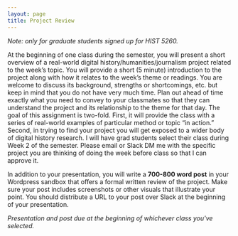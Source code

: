 ```yaml
---
layout: page
title: Project Review
---
```


*Note: only for graduate students signed up for HIST 5260.*

At the beginning of one class during the semester, you will present a short overview of a real-world digital history/humanities/journalism project related to the week’s topic. You will provide a short (5 minute) introduction to the project along with how it relates to the week’s theme or readings. You are welcome to discuss its background, strengths or shortcomings, etc. but keep in mind that you do not have very much time. Plan out ahead of time exactly what you need to convey to your classmates so that they can understand the project and its relationship to the theme for that day. The goal of this assignment is two-fold. First, it will provide the class with a series of real-world examples of particular method or topic “in action.” Second, in trying to find your project you will get exposed to a wider body of digital history research. I will have grad students select their class during Week 2 of the semester. Please email or Slack DM me with the specific project you are thinking of doing the week before class so that I can approve it.

In addition to your presentation, you will write a **700-800 word post** in your Wordpress sandbox that offers a formal written review of the project. Make sure your post includes screenshots or other visuals that illustrate your point. You should distribute a URL to your post over Slack at the beginning of your presentation. 

*Presentation and post due at the beginning of whichever class you've selected.*